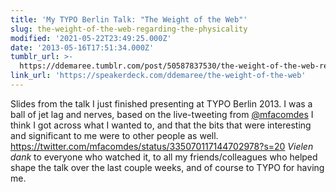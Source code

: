 ```yaml
---
title: 'My TYPO Berlin Talk: "The Weight of the Web"'
slug: the-weight-of-the-web-regarding-the-physicality
modified: '2021-05-22T23:49:25.000Z'
date: '2013-05-16T17:51:34.000Z'
tumblr_url: >-
  https://ddemaree.tumblr.com/post/50587837530/the-weight-of-the-web-regarding-the-physicality
link_url: 'https://speakerdeck.com/ddemaree/the-weight-of-the-web'
---
```

Slides from the talk I just finished presenting at TYPO Berlin 2013. I was a ball of jet lag and nerves, based on the live-tweeting from [@mfacomdes](http://twitter.com/mfacomdes/) I think I got across what I wanted to, and that the bits that were interesting and significant to me were to other people as well. https://twitter.com/mfacomdes/status/335070117144702978?s=20 _Vielen dank_ to everyone who watched it, to all my friends/colleagues who helped shape the talk over the last couple weeks, and of course to TYPO for having me.
